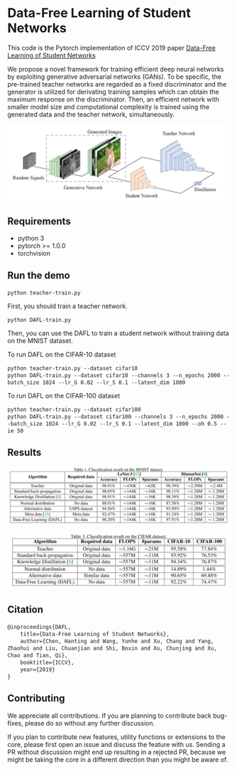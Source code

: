 # Data-Free Learning of Student Networks
This code is the Pytorch implementation of ICCV 2019 paper [Data-Free Learning of Student Networks](https://arxiv.org/pdf/1904.01186.pdf)

We propose a novel framework for training efficient deep neural networks by exploiting generative adversarial networks (GANs). To be specific, the pre-trained teacher networks are regarded as a fixed discriminator and the generator is utilized for derivating training samples which can obtain the maximum response on the discriminator. Then, an efficient network with smaller model size and computational complexity is trained using the generated data and the teacher network, simultaneously. 

<p align="center">
<img src="figure/figure.jpg" width="800">
</p>


## Requirements
- python 3
- pytorch >= 1.0.0
- torchvision

## Run the demo
```shell
python teacher-train.py
```
First, you should train a teacher network.
```shell
python DAFL-train.py
```
Then, you can use the DAFL to train a student network without training data on the MNIST dataset.

To run DAFL on the CIFAR-10 dataset
```shell
python teacher-train.py --dataset cifar10
python DAFL-train.py --dataset cifar10 --channels 3 --n_epochs 2000 --batch_size 1024 --lr_G 0.02 --lr_S 0.1 --latent_dim 1000  
```

To run DAFL on the CIFAR-100 dataset
```shell
python teacher-train.py --dataset cifar100
python DAFL-train.py --dataset cifar100 --channels 3 --n_epochs 2000 --batch_size 1024 --lr_G 0.02 --lr_S 0.1 --latent_dim 1000 --oh 0.5 --ie 50
```

## Results
<img src="figure/Table1.jpg" width="600">
</p>

<img src="figure/Table2.jpg" width="600">
</p>


## Citation
	@inproceedings{DAFL,
		title={Data-Free Learning of Student Networks},
		author={Chen, Hanting and Wang, Yunhe and Xu, Chang and Yang, Zhaohui and Liu, Chuanjian and Shi, Boxin and Xu, Chunjing and Xu, Chao and Tian, Qi},
		booktitle={ICCV},
		year={2019}
	}
	
## Contributing
We appreciate all contributions. If you are planning to contribute back bug-fixes, please do so without any further discussion.

If you plan to contribute new features, utility functions or extensions to the core, please first open an issue and discuss the feature with us. Sending a PR without discussion might end up resulting in a rejected PR, because we might be taking the core in a different direction than you might be aware of.
